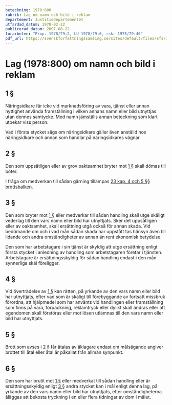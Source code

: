 ```yaml
---
beteckning: 1978:800
rubrik: Lag om namn och bild i reklam
departement: Justitiedepartementet
utfardad_datum: 1978-02-22
publicerad_datum: 2007-08-22
forarbeten: "Prop. 1978/79:2, LU 1978/79:6, rskr 1978/79:46"
pdf_url: https://svenskforfattningssamling.se/sites/default/files/sfs/1978-02/SFS1978-800.pdf
---
```


# Lag (1978:800) om namn och bild i reklam

## 1 §

Näringsidkare får icke vid marknadsföring av vara, tjänst eller annan nyttighet använda framställning i vilken annans namn eller bild utnyttjas utan dennes samtycke. Med namn jämställs annan beteckning som klart utpekar viss person.

Vad i första stycket sägs om näringsidkare gäller även anställd hos näringsidkare och annan som handlar på näringsidkares vägnar.

## 2 §

Den som uppsåtligen eller av grov oaktsamhet bryter mot [1 §](#1) skall dömas till böter.

I fråga om medverkan till sådan gärning tillämpas [23 kap. 4 och 5 §§ brottsbalken](https://selex.se/eli/sfs/1962/700#kap23.4).

## 3 §

Den som bryter mot [1 §](#1) eller medverkar till sådan handling skall utge skäligt vederlag till den vars namn eller bild har utnyttjats. Sker det uppsåtligen eller av oaktsamhet, skall ersättning utgå också för annan skada. Vid bedömande om och i vad mån sådan skada har uppstått tas hänsyn även till lidande och andra omständigheter av annan än rent ekonomisk betydelse.

Den som har arbetstagare i sin tjänst är skyldig att utge ersättning enligt första stycket i anledning av handling som arbetstagaren företar i tjänsten. Arbetstagare är ersättningsskyldig för sådan handling endast i den mån synnerliga skäl föreligger.

## 4 §

Vid överträdelse av [1 §](#1) kan rätten, på yrkande av den vars namn eller bild har utnyttjats, efter vad som är skäligt till förebyggande av fortsatt missbruk förordna, att hjälpmedel som har använts vid handlingen eller framställning som finns på vara, förpackning, reklamtryck eller dylikt skall ändras eller att egendomen skall förstöras eller mot lösen utlämnas till den vars namn eller bild har utnyttjats.

## 5 §

Brott som avses i [2 §](#2) får åtalas av åklagare endast om målsägande angiver brottet till åtal eller åtal är påkallat från allmän synpunkt.

## 6 §

Den som har brutit mot [1 §](#1) eller medverkat till sådan handling eller är ersättningsskyldig enligt [3 §](#3) andra stycket kan i mål enligt denna lag, på yrkande av den vars namn eller bild har utnyttjats, efter omständigheterna åläggas att bekosta tryckning i en eller flera tidningar av dom i målet.